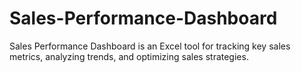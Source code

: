 # Sales-Performance-Dashboard
Sales Performance Dashboard is an Excel tool for tracking key sales metrics, analyzing trends, and optimizing sales strategies.
